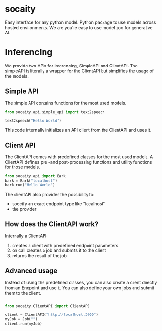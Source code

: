 # socaity
Easy interface for any python model. Python package to use models across hosted environments. 
We are you're easy to use model zoo for generative AI.

# Inferencing
We provide two APIs for inferencing, SimpleAPI and ClientAPI.
The simpleAPI is literally a wrapper for the ClientAPI but simplifies the usage of the models.

## Simple API
The simple API contains functions for the most used models.

```python
from socaity.api.simple_api import text2speech

text2speech("Hello World")
```

This code internally initializes an API client from the ClientAPI and uses it.


## Client API

The ClientAPI comes with predefined classes for the most used models.
A ClientAPI defines pre -and post-processing functions and utility functions for those models.

```python
from socaity.api import Bark
bark = Bark("localhost")
bark.run("Hello World")
```
The clientAPI also provides the possibility to:
- specify an exact endpoint type like "localhost"
- the provider

## How does the ClientAPI work?
Internally a ClientAPI:
1. creates a client with predefined endpoint parameters
2. on call creates a job and submits it to the client
3. returns the result of the job


## Advanced usage

Instead of using the predefined classes, you can also create a client directly from an Endpoint and use it.
You can also define your own jobs and submit them to the client.

```python

from socaity.ClientAPI import ClientAPI

client = ClientAPI("http://localhost:5000")
myJob = Job("")
client.run(myJob)

```